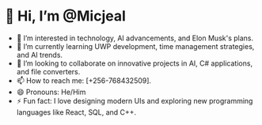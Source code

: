 # 👋 Hi, I’m @Micjeal

- 👀 I’m interested in technology, AI advancements, and Elon Musk's plans.
- 🌱 I’m currently learning UWP development, time management strategies, and AI trends.
- 💞️ I’m looking to collaborate on innovative projects in AI, C# applications, and file converters.
- 📫 How to reach me: [+256-768432509].
- 😄 Pronouns: He/Him
- ⚡ Fun fact: I love designing modern UIs and exploring new programming languages like React, SQL, and C++.

<!---
Micjeal/Micjeal is a ✨ special ✨ repository because its `README.md` (this file) appears on your GitHub profile.
You can click the Preview link to take a look at your changes.
--->
